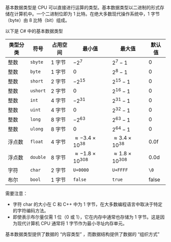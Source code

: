 基本数据类型是 CPU 可以直接进行运算的类型。基本数据类型以二进制的形式存储在计算机中。一个二进制位即为 1 比特。在绝大多数现代操作系统中，1 字节（byte）由 8 比特（bit）组成。

以下是 C# 中的基本数据类型

| 类型分类 | 符号      | 占用空间 | 最小值             | 最大值              | 默认值   |
|----------|-----------|----------|---------------------|----------------------|----------|
| 整数     | `sbyte`   | 1 字节    | $-2^7$              | $2^7 - 1$            | 0        |
| 整数     | `byte`    | 1 字节    | $0$                 | $2^8 - 1$            | 0        |
| 整数     | `short`   | 2 字节    | $-2^{15}$           | $2^{15} - 1$         | 0        |
| 整数     | `ushort`  | 2 字节    | $0$                 | $2^{16} - 1$         | 0        |
| 整数     | `int`     | 4 字节    | $-2^{31}$           | $2^{31} - 1$         | 0        |
| 整数     | `uint`    | 4 字节    | $0$                 | $2^{32} - 1$         | 0        |
| 整数     | `long`    | 8 字节    | $-2^{63}$           | $2^{63} - 1$         | 0        |
| 整数     | `ulong`   | 8 字节    | $0$                 | $2^{64} - 1$         | 0        |
| 浮点数   | `float`   | 4 字节    | $\approx -3.4 \times 10^{38}$ | $\approx 3.4 \times 10^{38}$  | 0.0f     |
| 浮点数   | `double`  | 8 字节    | $\approx -1.8 \times 10^{308}$| $\approx 1.8 \times 10^{308}$ | 0.0d     |
| 字符     | `char`    | 2 字节    | `U+0000`            | `U+FFFF`             | `\0`     |
| 布尔     | `bool`    | 1 字节    | `false`             | `true`               | false    |

需要注意：

- 字符 char 的大小在 C 和 C++ 中为 1 字节，在大多数编程语言中取决于特定的字符编码方法。
- 即使表示布尔量仅需 1 位（0 或 1），它在内存中通常也存储为 1 字节。这是因为现代计算机 CPU 通常将 1 字节作为最小寻址内存单元。

基本数据类型提供了数据的 “内容类型” ，而数据结构提供了数据的 “组织方式”